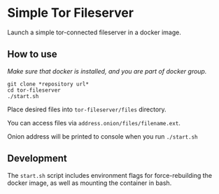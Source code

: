 # Simple Tor Fileserver

Launch a simple tor-connected fileserver in a docker image.

## How to use

*Make sure that docker is installed, and you are part of docker group.*

```
git clone *repository url*
cd tor-fileserver
./start.sh
```

Place desired files into `tor-fileserver/files` directory.

You can access files via `address.onion/files/filename.ext`. 

Onion address will be printed to console when you run `./start.sh`

## Development

The `start.sh` script includes environment flags for force-rebuilding the docker image, as well as mounting the container in bash.